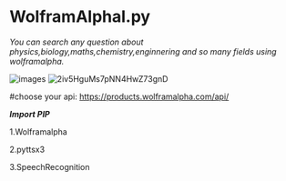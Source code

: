 # WolframAlphal.py
*You can search any question about physics,biology,maths,chemistry,enginnering and so many fields using wolframalpha.* 

![images](https://user-images.githubusercontent.com/87372653/177486185-8cc764c5-8625-4ee0-aeca-621ae96cfabc.png)
![2iv5HguMs7pNN4HwZ73gnD](https://user-images.githubusercontent.com/87372653/177486561-99dce47b-c524-4bcb-9291-9a1b42cf35ca.jpg)

#choose your api:
https://products.wolframalpha.com/api/

***Import PIP***

1.Wolframalpha

2.pyttsx3

3.SpeechRecognition


